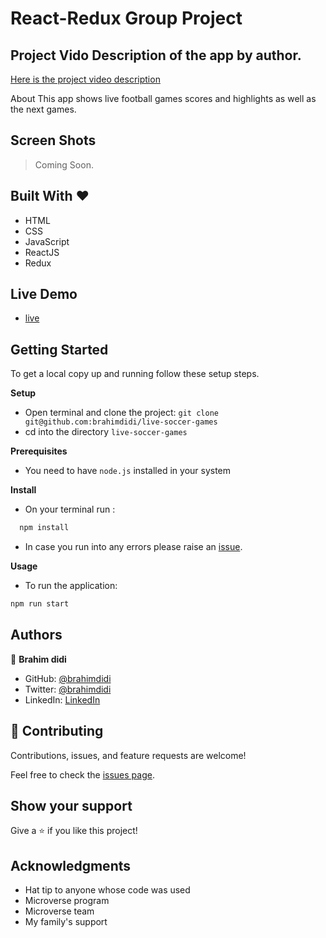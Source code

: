 # React-Redux Group Project
## Project Vido Description of the app by author.
[Here is the project video description](https://www.loom.com/share/c9bda0a2f7204b4e8b3a0aef3b4508de)

About
This app shows live football games scores and highlights as well as the next games.

## Screen Shots

> Coming Soon.

## Built With &hearts;

- HTML
- CSS
- JavaScript
- ReactJS
- Redux

## Live Demo

- [live](https://footlive.netlify.app/)

## Getting Started

To get a local copy up and running follow these setup steps.

**Setup**

- Open terminal and clone the project: `git clone git@github.com:brahimdidi/live-soccer-games`
- cd into the directory `live-soccer-games`

**Prerequisites**

- You need to have `node.js` installed in your system

**Install**

- On your terminal run :

```sh
  npm install
```

- In case you run into any errors please raise an [issue](https://github.com/brahimdidi/react-group-project/issues).

**Usage**

- To run the application:

```sh
npm run start

```

## Authors

👤 **Brahim didi**

- GitHub: [@brahimdidi](https://github.com/brahimdidi)
- Twitter: [@brahimdidi](https://twitter.com/brahimdidi)
- LinkedIn: [LinkedIn](https://www.linkedin.com/in/brahimdidi/)

## 🤝 Contributing

Contributions, issues, and feature requests are welcome!

Feel free to check the [issues page](../../issues/).

## Show your support

Give a ⭐️ if you like this project!

## Acknowledgments

- Hat tip to anyone whose code was used
- Microverse program
- Microverse team
- My family's support
